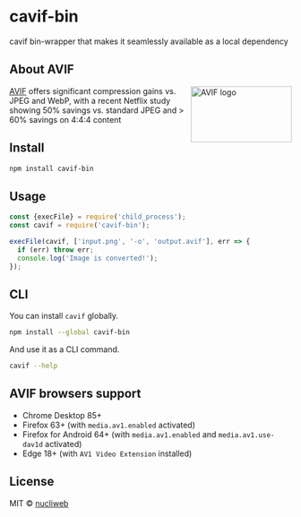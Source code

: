 # cavif-bin

cavif bin-wrapper that makes it seamlessly available as a local dependency

## About AVIF

<img src="https://github.com/nucliweb/cavif-bin/blob/main/assets/AV1.svg?raw=true" align="right"
     alt="AVIF logo" width="180" height="100">

[AVIF] offers significant compression gains vs. JPEG and WebP, with a recent Netflix study showing 50% savings vs. standard JPEG and > 60% savings on 4:4:4 content


## Install

```bash
npm install cavif-bin
```

## Usage

```js
const {execFile} = require('child_process');
const cavif = require('cavif-bin');

execFile(cavif, ['input.png', '-o', 'output.avif'], err => {
  if (err) throw err;
  console.log('Image is converted!');
});
```

## CLI

You can install `cavif` globally.

```bash
npm install --global cavif-bin
```

And use it as a CLI command.

```bash
cavif --help
```

## AVIF browsers support

* Chrome Desktop 85+
* Firefox 63+ (with `media.av1.enabled` activated)
* Firefox for Android 64+ (with `media.av1.enabled` and `media.av1.use-dav1d` activated)
* Edge 18+ (with `AV1 Video Extension` installed)

## License

MIT © [nucliweb](https://github.com/nucliweb)

[AVIF]: https://aomediacodec.github.io/av1-avif/
